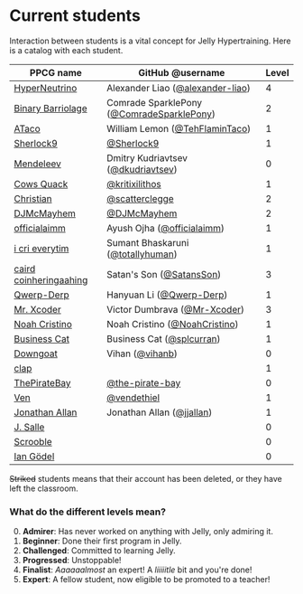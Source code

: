 # Current students

Interaction between students is a vital concept for Jelly Hypertraining. Here is a catalog with each student.

|PPCG name|GitHub @username|Level|
|---------|----------------|-----|
|[HyperNeutrino](https://codegolf.stackexchange.com/users/68942/hyperneutrino)|Alexander Liao ([@alexander-liao](https://github.com/alexander-liao))|4|
|[Binary Barriolage](https://codegolf.stackexchange.com/users/64159/binary-barriolage)|Comrade SparklePony ([@ComradeSparklePony](https://github.com/ComradeSparklePony))|2|
|[ATaco](https://codegolf.stackexchange.com/users/58375/ataco)|William Lemon ([@TehFlaminTaco](https://github.com/TehFlaminTaco))|1|
|[Sherlock9](https://codegolf.stackexchange.com/users/47581/sherlock9)|[@Sherlock9](https://github.com/Sherlock9)|1|
|[Mendeleev](https://codegolf.stackexchange.com/users/53551/mendeleev)|Dmitry Kudriavtsev ([@dkudriavtsev](https://github.com/dkudriavtsev))|0|
|[Cows Quack](https://codegolf.stackexchange.com/users/41805/cows-quack)|[@kritixilithos](https://github.com/kritixilithos)|1|
|[Christian](https://codegolf.stackexchange.com/users/70388/christian)|[@scatterclegge](https://github.com/scatterclegge)|2|
|[DJMcMayhem](https://codegolf.stackexchange.com/users/31716/djmcmayhem)|[@DJMcMayhem](https://github.com/DJMcMayhem/)|2|
|[officialaimm](https://codegolf.stackexchange.com/users/59523/officialaimm)|Ayush Ojha ([@officialaimm](https://github.com/officialaimm))|1|
|[i cri everytim](https://codegolf.stackexchange.com/users/68615/i-cri-everytim)|Sumant Bhaskaruni ([@totallyhuman](https://github.com/totallyhuman))|1|
|[caird coinheringaahing](https://codegolf.stackexchange.com/users/66833/caird-coinheringaahing)|Satan's Son ([@SatansSon](https://github.com/SatansSon))|3|
|[Qwerp-Derp](https://codegolf.stackexchange.com/users/49561/qwerp-derp)|Hanyuan Li ([@Qwerp-Derp](https://github.com/Qwerp-Derp))|1|
|[Mr. Xcoder](https://codegolf.stackexchange.com/users/59487/mr-xcoder)|Victor Dumbrava ([@Mr-Xcoder](https://github.com/Mr-Xcoder))|3|
|[Noah Cristino](https://codegolf.stackexchange.com/users/61877/noah-cristino)|Noah Cristino ([@NoahCristino](https://github.com/NoahCristino))|1|
|[Business Cat](https://codegolf.stackexchange.com/users/53880/business-cat)|Business Cat ([@splcurran](https://github.com/splcurran))|1|
|[Downgoat](https://codegolf.stackexchange.com/users/40695/downgoat)|Vihan ([@vihanb](https://github.com/vihanb))|0|
|[clap](https://codegolf.stackexchange.com/users/41447/clap)||1|
|[ThePirateBay](https://codegolf.stackexchange.com/users/72349/thepiratebay)|[@the-pirate-bay](https://github.com/the-pirate-bay)|0|
|[Ven](https://codegolf.stackexchange.com/users/8328/ven)|[@vendethiel](https://github.com/vendethiel)|1|
|[Jonathan Allan](https://codegolf.stackexchange.com/users/53748/jonathan-allan)|Jonathan Allan ([@jjallan](https://github.com/jjallan))|1|
|[J. Salle](https://codegolf.stackexchange.com/users/74163/j-salle)||0|
|[Scrooble](https://codegolf.stackexchange.com/users/73884/scrooble)||0|
|[Ian Gödel](https://codegolf.stackexchange.com/users/74686/ian-g%C3%B6del)||0|

~~Striked~~ students means that their account has been deleted, or they have left the classroom.

### What do the different levels mean?

0. **Admirer**: Has never worked on anything with Jelly, only admiring it.
1. **Beginner**: Done their first program in Jelly.
2. **Challenged**: Committed to learning Jelly.
3. **Progressed**: Unstoppable!
4. **Finalist**: *Aaaaaalmost* an expert! A *liiiiitle* bit and you're done!
5. **Expert**: A fellow student, now eligible to be promoted to a teacher!
